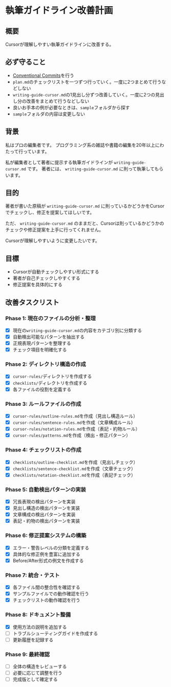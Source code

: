 # 執筆ガイドライン改善計画

## 概要

Cursorが理解しやすい執筆ガイドラインに改善する。

## 必ず守ること

- [Conventional Commits](https://www.conventionalcommits.org/ja/v1.0.0/)を行う
- `plan.md`のチェックリストを一つずつ行っていく。一度に2つまとめて行うなどしない
- `writing-guide-cursor.md`の1見出し分ずつ改善していく。一度に2つの見出し分の改善をまとめて行うなどしない
- 良いお手本の例が必要なときは、`sample`フォルダから探す
- `sample`フォルダの内容は変更しない

## 背景
私はプロの編集者です。
プログラミング系の雑誌や書籍の編集を20年以上にわたって行っています。

私が編集者として著者に提示する執筆ガイドラインが `writing-guide-cursor.md` です。
著者には、 `writing-guide-cursor.md` に則って執筆してもらいます。

## 目的
著者が書いた原稿が `writing-guide-cursor.md` に則っているかどうかをCursorでチェックし、修正を提案してほしいです。

ただ、 `writing-guide-cursor.md` のままだと、Cursorは則っているかどうかのチェックや修正提案を上手に行ってくれません。

Cursorが理解しやすいように変更したいです。

## 目標

- Cursorが自動チェックしやすい形式にする
- 著者が自己チェックしやすくする
- 修正提案を具体的にする

## 改善タスクリスト

### Phase 1: 現在のファイルの分析・整理
- [x] 現在の`writing-guide-cursor.md`の内容をカテゴリ別に分類する
- [x] 自動検出可能なパターンを抽出する
- [x] 正規表現パターンを整理する
- [x] チェック項目を明確化する

### Phase 2: ディレクトリ構造の作成
- [x] `cursor-rules/`ディレクトリを作成する
- [x] `checklists/`ディレクトリを作成する
- [x] 各ファイルの役割を定義する

### Phase 3: ルールファイルの作成
- [x] `cursor-rules/outline-rules.md`を作成（見出し構造ルール）
- [x] `cursor-rules/sentence-rules.md`を作成（文章構成ルール）
- [x] `cursor-rules/notation-rules.md`を作成（表記・約物ルール）
- [x] `cursor-rules/patterns.md`を作成（検出・修正パターン）

### Phase 4: チェックリストの作成
- [x] `checklists/outline-checklist.md`を作成（見出しチェック）
- [x] `checklists/sentence-checklist.md`を作成（文章チェック）
- [x] `checklists/notation-checklist.md`を作成（表記チェック）

### Phase 5: 自動検出パターンの実装
- [x] 冗長表現の検出パターンを実装
- [x] 見出し構造の検出パターンを実装
- [x] 文章構成の検出パターンを実装
- [x] 表記・約物の検出パターンを実装

### Phase 6: 修正提案システムの構築
- [x] エラー・警告レベルの分類を定義する
- [x] 具体的な修正例を豊富に追加する
- [x] Before/After形式の例文を作成する

### Phase 7: 統合・テスト
- [x] 各ファイル間の整合性を確認する
- [x] サンプルファイルでの動作確認を行う
- [x] チェックリストの動作確認を行う

### Phase 8: ドキュメント整備
- [x] 使用方法の説明を追加する
- [ ] トラブルシューティングガイドを作成する
- [ ] 更新履歴を記録する

### Phase 9: 最終確認
- [ ] 全体の構造をレビューする
- [ ] 必要に応じて調整を行う
- [ ] 完成版として確定する
